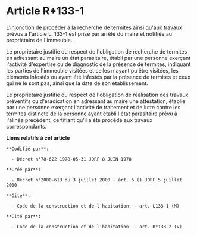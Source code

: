 # Article R*133-1

L'injonction de procéder à la recherche de termites ainsi qu'aux travaux prévus à l'article L. 133-1 est prise par arrêté du
maire et notifiée au propriétaire de l'immeuble.

Le propriétaire justifie du respect de l'obligation de recherche de termites en adressant au maire un état parasitaire,
établi par une personne exerçant l'activité d'expertise ou de diagnostic de la présence de termites, indiquant les parties de
l'immeuble visitées et celles n'ayant pu être visitées, les éléments infestés ou ayant été infestés par la présence de
termites et ceux qui ne le sont pas, ainsi que la date de son établissement.

Le propriétaire justifie du respect de l'obligation de réalisation des travaux préventifs ou d'éradication en adressant au
maire une attestation, établie par une personne exerçant l'activité de traitement et de lutte contre les termites distincte
de la personne ayant établi l'état parasitaire prévu à l'alinéa précédent, certifiant qu'il a été procédé aux travaux
correspondants.

**Liens relatifs à cet article**

	**Codifié par**:

	  - Décret n°78-622 1978-05-31 JORF 8 JUIN 1978

	**Créé par**:

	  - Décret n°2000-613 du 3 juillet 2000 - art. 5 () JORF 5 juillet 2000

	**Cite**:

	  - Code de la construction et de l'habitation. - art. L133-1 (M)

	**Cité par**:

	  - Code de la construction et de l'habitation. - art. R*133-2 (V)
